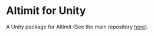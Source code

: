 # Altimit for Unity

A Unity package for Altimit (See the main repository [here](https://github.com/meridian-xr/altimit.git)).

